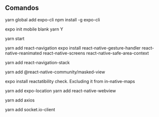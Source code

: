 ## Comandos

yarn global add expo-cli
npm install -g expo-cli

expo init mobile
blank
yarn Y

yarn start

yarn add react-navigation
expo install react-native-gesture-handler react-native-reanimated react-native-screens react-native-safe-area-context

yarn add react-navigation-stack

yarn add @react-native-community/masked-view

expo install reactatibility check. Excluding it from in-native-maps

yarn add expo-location
yarn add react-native-webview

yarn add axios

yarn add socket.io-client
